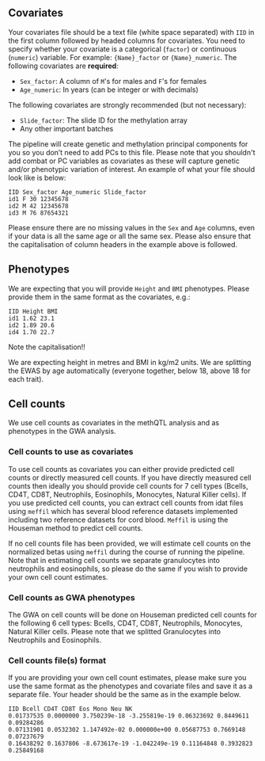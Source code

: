 
## Covariates
Your covariates file should be a text file (white space separated) with `IID` in the first column followed by headed columns for covariates. You need to specify whether your covariate is a categorical (`factor`) or continuous (`numeric`) variable. For example: `{Name}_factor` or `{Name}_numeric`.  The following covariates are **required**:

- `Sex_factor`: A column of `M`'s for males and `F`'s for females
- `Age_numeric`: In years (can be integer or with decimals)

The following covariates are strongly recommended (but not necessary):

- `Slide_factor`: The slide ID for the methylation array
- Any other important batches

The pipeline will create genetic and methylation principal components for you so you don’t need to add PCs to this file. Please note that you shouldn't add combat or PC variables as covariates as these will capture genetic and/or phenotypic variation of interest. An example of what your file should look like is below:

    IID Sex_factor Age_numeric Slide_factor
    id1 F 30 12345678
    id2 M 42 12345678
    id3 M 76 87654321

Please ensure there are no missing values in the `Sex` and `Age` columns, even if your data is all the same age or all the same sex. Please also ensure that the capitalisation of column headers in the example above is followed.

## Phenotypes

We are expecting that you will provide `Height` and `BMI` phenotypes. Please provide them in the same format as the covariates, e.g.:

    IID Height BMI
    id1 1.62 23.1
    id2 1.89 20.6
    id4 1.70 22.7

Note the capitalisation!!

We are expecting height in metres and BMI in kg/m2 units. We are splitting the EWAS by age automatically (everyone together, below 18, above 18 for each trait).

## Cell counts

We use cell counts as covariates in the methQTL analysis and as phenotypes in the GWA analysis.

### Cell counts to use as covariates
To use cell counts as covariates you can either provide predicted cell counts or directly measured cell counts. If you have directly measured cell counts then ideally you should provide cell counts for 7 cell types (Bcells, CD4T, CD8T, Neutrophils, Eosinophils, Monocytes, Natural Killer cells). If you use predicted cell counts, you can extract cell counts from idat files using `meffil` which has several blood reference datasets implemented including two reference datasets for cord blood. `Meffil` is using the Houseman method to predict cell counts.


If no cell counts file has been provided, we will estimate cell counts on the normalized betas using `meffil` during the course of running the pipeline. Note that in estimating cell counts we separate granulocytes into neutrophils and eosinophils, so please do the same if you wish to provide your own cell count estimates.

### Cell counts as GWA phenotypes
The GWA on cell counts will be done on Houseman predicted cell counts for the following 6 cell types:
Bcells, CD4T, CD8T, Neutrophils, Monocytes, Natural Killer cells. Please note that we splitted Granulocytes into Neutrophils and Eosinophils. 

### Cell counts file(s) format
If you are providing your own cell count estimates, please make sure you use the same format as the phenotypes and covariate files and save it as a separate file. Your header should be the same as in the example below. 

```
IID Bcell CD4T CD8T Eos Mono Neu NK
0.01737535 0.0000000 3.750239e-18 -3.255819e-19 0.06323692 0.8449611 0.09284286
0.07131901 0.0532302 1.147492e-02 0.000000e+00 0.05687753 0.7669148 0.07237679
0.16438292 0.1637806 -8.673617e-19 -1.042249e-19 0.11164848 0.3932823 0.25849168
```